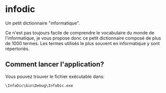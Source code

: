 # infodic
Un petit dictionnaire "informatique".

Ce n'est pas toujours facile de comprendre le vocabulaire du monde de l'informatique, je vous propose donc ce petit dictionnaire composé de plus de 1000 termes.
Les termes utilisés le plus souvent en informatique y sont répertoriés.

## Comment lancer l'application?

Vous pouvez trouver le fichier exécutable dans:
```
\InfoDic\bin\Debug\InfoDic.exe
````
